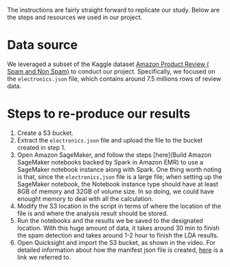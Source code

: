 
The instructions are fairly straight forward to replicate our study. Below are the steps and resources we used in our project.

# Data source
We leveraged a subset of the Kaggle dataset [Amazon Product Review ( Spam and Non Spam)](https://www.kaggle.com/naveedhn/amazon-product-review-spam-and-non-spam) to conduct our project. Specifically, we focused on the `electronics.json` file, which contains around 7.5 millions rows of review data. 

# Steps to re-produce our results
1. Create a S3 bucket.
2. Extract the `electronics.json` file and upload the file to the bucket created in step 1.
3. Open Amazon SageMaker, and follow the steps [here](Build Amazon SageMaker notebooks backed by Spark in Amazon EMR) to use a SageMaker notebook instance along with Spark. One thing worth noting is that, since the `electronics,json` file is a large file, when setting up the SageMaker notebook, the Notebook instance type should have at least 8GB of memory and 32GB of volume size. In so doing, we could have enought memory to deal with all the calculation.
4. Modify the S3 location in the script in terms of where the location of the file is and where the analysis result should be stored.
5. Run the notebooks and the results we be saved to the designated location. With this huge amount of data, it takes around 30 min to finish the spam detection and takes around 1-2 hour to finish the LDA results.
6. Open Quicksight and import the S3 bucket, as shown in the video. For detailed information about how the manifest json file is created, [here](https://docs.aws.amazon.com/quicksight/latest/user/supported-manifest-file-format.html) is a link we referred to. 
